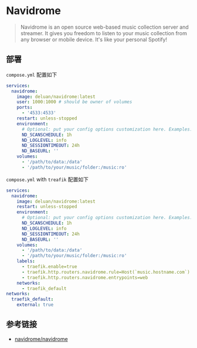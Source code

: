# Navidrome

> Navidrome is an open source web-based music collection server and streamer. It gives you freedom to listen to your music collection from any browser or mobile device. It's like your personal Spotify!

## 部署

`compose.yml` 配置如下

```yml
services:
  navidrome:
    image: deluan/navidrome:latest
    user: 1000:1000 # should be owner of volumes
    ports:
      - '4533:4533'
    restart: unless-stopped
    environment:
      # Optional: put your config options customization here. Examples:
      ND_SCANSCHEDULE: 1h
      ND_LOGLEVEL: info
      ND_SESSIONTIMEOUT: 24h
      ND_BASEURL: ''
    volumes:
      - '/path/to/data:/data'
      - '/path/to/your/music/folder:/music:ro'
```

`compose.yml` with `treafik` 配置如下

```yml
services:
  navidrome:
    image: deluan/navidrome:latest
    restart: unless-stopped
    environment:
      # Optional: put your config options customization here. Examples:
      ND_SCANSCHEDULE: 1h
      ND_LOGLEVEL: info
      ND_SESSIONTIMEOUT: 24h
      ND_BASEURL: ''
    volumes:
      - '/path/to/data:/data'
      - '/path/to/your/music/folder:/music:ro'
    labels:
      - traefik.enable=true
      - traefik.http.routers.navidrome.rule=Host(`music.hostname.com`)
      - traefik.http.routers.navidrome.entrypoints=web
    networks:
      - traefik_default
networks:
  traefik_default:
    external: true
```

## 参考链接

- [navidrome/navidrome](https://github.com/navidrome/navidrome)
